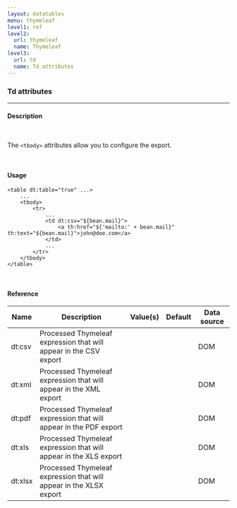 ```yaml
---
layout: datatables
menu: thymeleaf
level1: ref
level2:
  url: thymeleaf
  name: Thymeleaf
level3:
  url: td
  name: Td attributes
---
```


<h3>Td attributes</h3>
<hr />

<h4>Description</h4>
<br />

The <code>&lt;tbody&gt;</code> attributes allow you to configure the export.

<br />
<h4>Usage</h4>

    <table dt:table="true" ...>
        ...
        <tbody>
            <tr>
                ...
                <td dt:csv="${bean.mail}">
                    <a th:href="${'mailto:' + bean.mail}" th:text="${bean.mail}">john@doe.com</a>
                </td>
                ...
            </tr>
        </tbody>
    </table>

<br />
<h4>Reference</h4>

<table id="tableReference" class="table table-striped table-bordered">
  <thead>
    <tr>
      <th>Name</th>
      <th>Description</th>
      <th>Value(s)</th>
      <th>Default</th>
      <th>Data source</th>
    </tr>
  </thead>
  <tbody>
  <tr>
    <td>dt:csv</td>
    <td>Processed Thymeleaf expression that will appear in the CSV export</td>
    <td></td>
    <td></td>
    <td>DOM</td>
  </tr>
  <tr>
    <td>dt:xml</td>
    <td>Processed Thymeleaf expression that will appear in the XML export</td>
    <td></td>
    <td></td>
    <td>DOM</td>
  </tr>
  <tr>
    <td>dt:pdf</td>
    <td>Processed Thymeleaf expression that will appear in the PDF export</td>
    <td></td>
    <td></td>
    <td>DOM</td>
  </tr>
  <tr>
    <td>dt:xls</td>
    <td>Processed Thymeleaf expression that will appear in the XLS export</td>
    <td></td>
    <td></td>
    <td>DOM</td>
  </tr>
  <tr>
    <td>dt:xlsx</td>
    <td>Processed Thymeleaf expression that will appear in the XLSX export</td>
    <td></td>
    <td></td>
    <td>DOM</td>
  </tr>
  </tbody>
</table>

<link rel="stylesheet" href="//ajax.aspnetcdn.com/ajax/jquery.dataTables/1.9.4/css/jquery.dataTables.css" />
<script src="http://ajax.aspnetcdn.com/ajax/jquery.dataTables/1.9.4/jquery.dataTables.min.js">
</script>
<script src="/assets/js/site_reference.js">
</script>